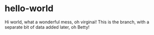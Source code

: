 # hello-world
Hi world, what a wonderful mess, oh virginai!
This is the branch, with a separate bit of data added later, oh Betty!
